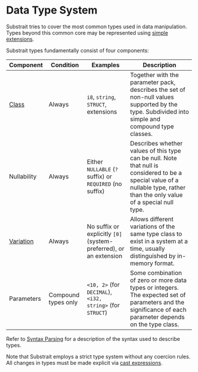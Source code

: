 # Data Type System

Substrait tries to cover the most common types used in data manipulation. Types beyond this common core may be represented using [simple extensions](../extensions/index.md#simple-extensions).

Substrait types fundamentally consist of four components:

| Component                            | Condition           | Examples                                                          | Description
| ------------------------------------ | ------------------- | ----------------------------------------------------------------- | ----------------------------------------------------------------------------------------------------------------------------------------------------------------------------
| [Class](data_type_classes.md)        | Always              | `i8`, `string`, `STRUCT`, extensions                              | Together with the parameter pack, describes the set of non-null values supported by the type. Subdivided into simple and compound type classes.
| Nullability                          | Always              | Either `NULLABLE` (`?` suffix) or `REQUIRED` (no suffix)          | Describes whether values of this type can be null. Note that null is considered to be a special value of a nullable type, rather than the only value of a special null type.
| [Variation](data_type_variations.md) | Always              | No suffix or explicitly `[0]` (system-preferred), or an extension | Allows different variations of the same type class to exist in a system at a time, usually distinguished by in-memory format.
| Parameters                           | Compound types only | `<10, 2>` (for `DECIMAL`), `<i32, string>` (for `STRUCT`)         | Some combination of zero or more data types or integers. The expected set of parameters and the significance of each parameter depends on the type class.

Refer to [Syntax Parsing](meta_type_system.md#syntax-parsing) for a description of the syntax used to describe types.

Note that Substrait employs a strict type system without any coercion rules. All changes in types must be made explicit via [cast expressions](../expressions/specialized_record_expressions.md).
